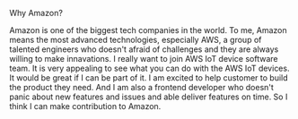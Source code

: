 Why Amazon?

Amazon is one of the biggest tech companies in the world. To me, Amazon means the most advanced technologies, especially AWS, a group of talented engineers who doesn't afraid of challenges and they are always willing to make innavations. 
I really want to join AWS IoT device software team. It is very appealing to see what you can do with the AWS IoT devices. It would be great if I can be part of it. I am excited to help customer to build the product they need.
And I am also a frontend developer who doesn't panic about new features and issues and able deliver features on time. So I think I can make contribution to Amazon.